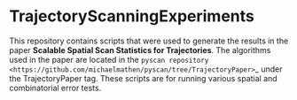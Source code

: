 # TrajectoryScanningExperiments
This repository contains scripts that were used to generate the results in the paper **Scalable Spatial Scan Statistics for Trajectories**. The algorithms used in the paper are located in the `pyscan repository
<https://github.com/michaelmathen/pyscan/tree/TrajectoryPaper>`_ under the TrajectoryPaper tag. These scripts are for running various spatial and combinatorial error tests.
